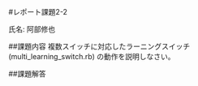 #レポート課題2-2

氏名: 阿部修也  

##課題内容
複数スイッチに対応したラーニングスイッチ (multi_learning_switch.rb) の動作を説明しなさい。

##課題解答

